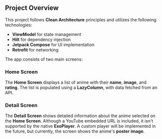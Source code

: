 ## Project Overview

This project follows **Clean Architecture** principles and utilizes the following technologies:

- **ViewModel** for state management
- **Hilt** for dependency injection
- **Jetpack Compose** for UI implementation
- **Retrofit** for networking

The app consists of two main screens:

### Home Screen
The **Home Screen** displays a list of anime with their **name**, **image**, and **rating**. The list is populated using a **LazyColumn**, with data fetched from an API.

### Detail Screen
The **Detail Screen** shows detailed information about the anime selected on the **Home Screen**. Although a YouTube embedded URL is included, it isn't supported by the native **ExoPlayer**. A custom player will be implemented in the future, but currently, the screen shows the anime's **poster image**.
